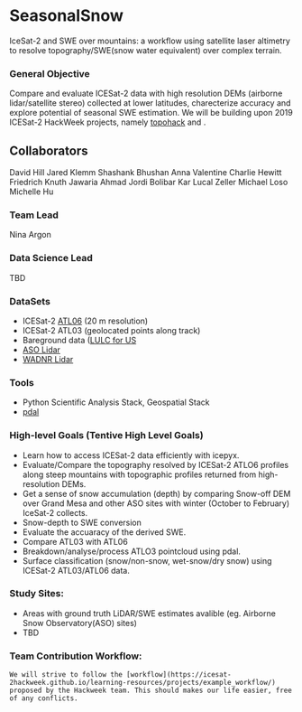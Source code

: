 # SeasonalSnow
IceSat-2 and SWE over mountains: a workflow using satellite laser altimetry to resolve topography/SWE(snow water equivalent) over complex terrain.

### General Objective
Compare and evaluate ICESat-2 data with high resolution DEMs (airborne lidar/satellite stereo) collected at lower latitudes, charecterize accuracy and explore potential of seasonal SWE estimation. We will be building upon 2019 ICESat-2 HackWeek projects, namely [topohack](https://github.com/ICESAT-2HackWeek/topohack) and []().

## Collaborators
David Hill
Jared Klemm
Shashank Bhushan
Anna Valentine
Charlie Hewitt
Friedrich Knuth
Jawaria Ahmad
Jordi Bolibar
Kar
Lucal Zeller
Michael Loso
Michelle Hu

### Team Lead 
Nina Argon

### Data Science Lead
TBD 

### DataSets
- ICESat-2 [ATL06](https://nsidc.org/data/atl06?qt-data_set_tabs=3#qt-data_set_tabs) (20 m resolution)
- ICESat-2 ATL03 (geolocated points along track)
- Bareground data ([LULC for US](https://www.mrlc.gov/data/legends/national-land-cover-database-2011-nlcd2011-legend) 
- [ASO Lidar](https://nsidc.org/data/aso)
- [WADNR Lidar](http://lidarportal.dnr.wa.gov/)

### Tools
- Python Scientific Analysis Stack, Geospatial Stack
- [pdal](https://pdal.io/)

### High-level Goals (Tentive High Level Goals)
- Learn how to access ICESat-2 data efficiently with icepyx.
- Evaluate/Compare the topography resolved by ICESat-2 ATLO6 profiles along steep mountains with topographic profiles returned from high-resolution DEMs.
- Get a sense of snow accumulation (depth) by comparing Snow-off DEM over Grand Mesa and other ASO sites with winter (October to February) IceSat-2 collects.
- Snow-depth to SWE conversion
- Evaluate the accuaracy of the derived SWE.
- Compare ATL03 with ATL06
- Breakdown/analyse/process ATLO3 pointcloud using pdal.
- Surface classification (snow/non-snow, wet-snow/dry snow) using ICESat-2 ATL03/ATL06 data.

### Study Sites:
- Areas with ground truth LiDAR/SWE estimates avalible (eg. Airborne Snow Observatory(ASO) sites)
- TBD

### Team Contribution Workflow:
    We will strive to follow the [workflow](https://icesat-2hackweek.github.io/learning-resources/projects/example_workflow/) proposed by the Hackweek team. This should makes our life easier, free of any conflicts.

